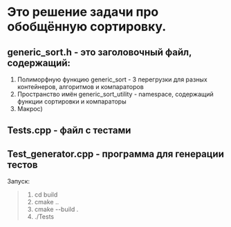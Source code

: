 # Это решение задачи про обобщённую сортировку.
## generic_sort.h - это заголовочный файл, содержащий:
1. Полиморфную функцию generic_sort - 3 перегрузки для разных контейнеров, алгоритмов и компараторов
2. Пространство имён generic_sort_utility - namespace, содержащий функции сортировки и компараторы
3. Макрос)

## Tests.cpp - файл с тестами
## Test_generator.cpp - программа для генерации тестов

Запуск: 
> 1. cd build
> 2. cmake ..
> 3. cmake --build .
> 4. ./Tests